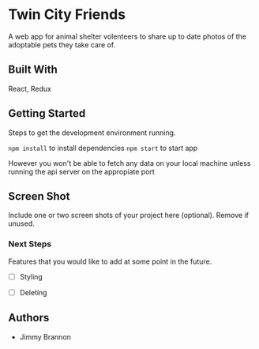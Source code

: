 # Twin City Friends

A web app for animal shelter volenteers to share up to date photos of the adoptable pets they take care of.

## Built With

React, Redux

## Getting Started

Steps to get the development environment running.

`npm install` to install dependencies
`npm start` to start app

However you won't be able to fetch any data on your local machine unless running the api server on the 
appropiate port

## Screen Shot

Include one or two screen shots of your project here (optional). Remove if unused.


### Next Steps

Features that you would like to add at some point in the future.

- [ ] Styling
- [ ] Deleting


## Authors

* Jimmy Brannon
